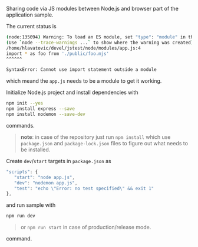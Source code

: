 Sharing code via JS modules between Node.js and browser part of the application sample.

The current status is

```bash
(node:135094) Warning: To load an ES module, set "type": "module" in the package.json or use the .mjs extension.
(Use `node --trace-warnings ...` to show where the warning was created)
/home/hlavatovic/devel/jstest/node/modules/app.js:4
import * as foo from './public/foo.mjs'
^^^^^^

SyntaxError: Cannot use import statement outside a module
```

which meand the `app.js` needs to be a module to get it working.


Initialize Node.js project and install dependencies with

```bash
npm init --yes
npm install express --save
npm install nodemon --save-dev
``` 

commands. 

> **note**: in case of the repository just run `npm install` which use `package.json` and `package-lock.json` files to figure out what needs to be installed.


Create `dev`/`start` targets in `package.json` as

```js
"scripts": {
   "start": "node app.js",
   "dev": "nodemon app.js",
   "test": "echo \"Error: no test specified\" && exit 1"
},
```

and run sample with

```bash
npm run dev
```

> or `npm run start` in case of production/release mode.

command.
